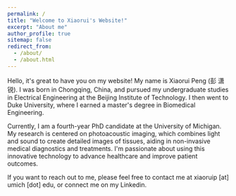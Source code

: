 ```yaml
---
permalink: /
title: "Welcome to Xiaorui's Website!"
excerpt: "About me"
author_profile: true
sitemap: false
redirect_from: 
  - /about/
  - /about.html
---
```


Hello, it's great to have you on my website! My name is Xiaorui Peng (彭 潇锐). I was born in Chongqing, China, and pursued my undergraduate studies in Electrical Engineering at the Beijing Institute of Technology. I then went to Duke University, where I earned a master's degree in Biomedical Engineering.

Currently, I am a fourth-year PhD candidate at the University of Michigan. My research is centered on photoacoustic imaging, which combines light and sound to create detailed images of tissues, aiding in non-invasive medical diagnostics and treatments. I'm passionate about using this innovative technology to advance healthcare and improve patient outcomes.

If you want to reach out to me, please feel free to contact me at xiaoruip [at] umich [dot] edu, or connect me on my Linkedin.
